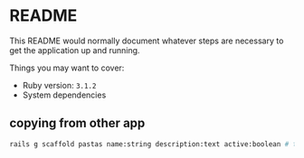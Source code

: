 # README

This README would normally document whatever steps are necessary to get the
application up and running.

Things you may want to cover:

* Ruby version: `3.1.2`
* System dependencies


## copying from other app

```bash
rails g scaffold pastas name:string description:text active:boolean # t.boolean  :active, :default => true


```
